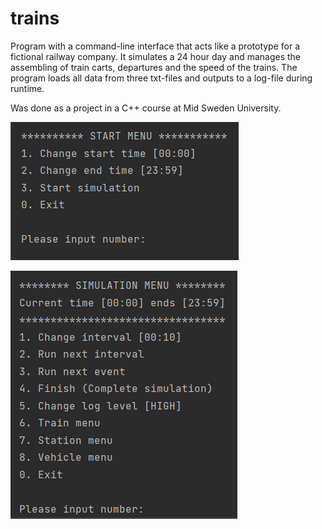 # trains

Program with a command-line interface that acts like a prototype for a fictional railway company. It simulates a 24 hour day and manages the assembling of train carts, departures and the speed of the trains. The program loads all data from three txt-files and outputs to a log-file during runtime. 

Was done as a project in a C++ course at Mid Sweden University.

![start menu](img/trains-01.png)

![simulation menu](img/trains-02.png)